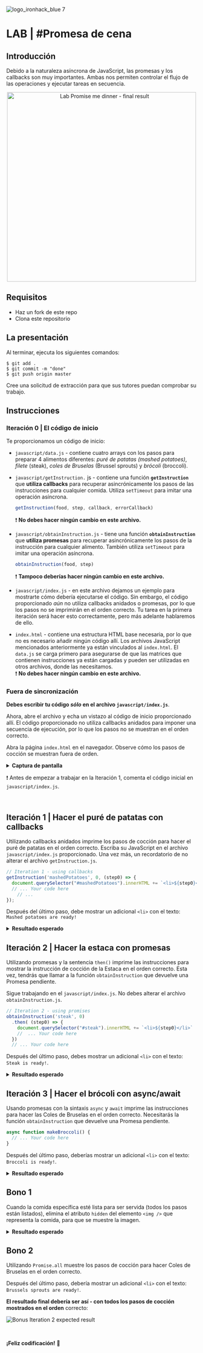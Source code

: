 ![logo_ironhack_blue 7](https://user-images.githubusercontent.com/23629340/40541063-a07a0a8a-601a-11e8-91b5-2f13e4e6b441.png)

# LAB | #Promesa de cena

## Introducción

Debido a la naturaleza asíncrona de JavaScript, las promesas y los callbacks son muy importantes. Ambas nos permiten controlar el flujo de las operaciones y ejecutar tareas en secuencia.

<p align="center">

<img src="https://education-team-2020.s3.eu-west-1.amazonaws.com/web-dev/labs/lab-promise-me-dinner-cover.png" alt="Lab Promise me dinner - final result" width="500"/>

</p>

## Requisitos

- Haz un fork de este repo
- Clona este repositorio

## La presentación

Al terminar, ejecuta los siguientes comandos:

```shell
$ git add .
$ git commit -m "done"
$ git push origin master
```

Cree una solicitud de extracción para que sus tutores puedan comprobar su trabajo.

## Instrucciones

### Iteración 0 | El código de inicio

Te proporcionamos un código de inicio:

- `javascript/data.js` - contiene cuatro arrays con los pasos para preparar 4 alimentos diferentes: _puré de patatas (mashed potatoes)_, _filete_ (steak), _coles de Bruselas_ (Brussel sprouts) y _brócoli_ (broccoli).

- `javascript/getInstruction.` js - contiene una función **`getInstruction`** que **utiliza callbacks** para recuperar asincrónicamente los pasos de las instrucciones para cualquier comida. Utiliza `setTimeout` para imitar una operación asíncrona.

  ```js
  getInstruction(food, step, callback, errorCallback)
  ```

  :exclamation: **No debes hacer ningún cambio en este archivo.**

- `javascript/obtainInstruction.js` - tiene una función **`obtainInstruction`** que **utiliza promesas** para recuperar asincrónicamente los pasos de la instrucción para cualquier alimento. También utiliza `setTimeout` para imitar una operación asíncrona.

  ```js
  obtainInstruction(food, step)
  ```

  :exclamation: **Tampoco deberías hacer ningún cambio en este archivo.**

- `javascript/index.js` - en este archivo dejamos un ejemplo para mostrarte cómo debería ejecutarse el código. Sin embargo, el código proporcionado _aún_ no utiliza callbacks anidados o promesas, por lo que los pasos no se imprimirán en el orden correcto. Tu tarea en la primera iteración será hacer esto correctamente, pero más adelante hablaremos de ello.

- `index.html` - contiene una estructura HTML base necesaria, por lo que no es necesario añadir ningún código allí. Los archivos JavaScript mencionados anteriormente ya están vinculados al `index.html`. El `data.js` se carga primero para asegurarse de que las matrices que contienen instrucciones ya están cargadas y pueden ser utilizadas en otros archivos, donde las necesitamos.  
  :exclamation: **No debes hacer ningún cambio en este archivo.**

### Fuera de sincronización

**Debes escribir tu código _sólo_ en el archivo `javascript/index.js`**.

Ahora, abre el archivo y echa un vistazo al código de inicio proporcionado allí. El código proporcionado no utiliza callbacks anidados para imponer una secuencia de ejecución, por lo que los pasos no se muestran en el orden correcto.

Abra la página `index.html` en el navegador. Observe cómo los pasos de cocción se muestran fuera de orden.

<details>
  <summary><b>Captura de pantalla</b></summary>

![Steps out of sync](https://education-team-2020.s3.eu-west-1.amazonaws.com/web-dev/labs/lab-promise-me-dinner-out-of-sync.gif)

</details>

:exclamation: Antes de empezar a trabajar en la Iteración 1, comenta el código inicial en `javascript/index.js`.

<br/>

## Iteración 1 | Hacer el puré de patatas con callbacks

Utilizando callbacks anidados imprime los pasos de cocción para hacer el puré de patatas en el orden correcto. Escriba su JavaScript en el archivo `javascript/index.js` proporcionado. Una vez más, un recordatorio de no alterar el archivo `getInstruction.js`.

```javascript
// Iteration 1 - using callbacks
getInstruction('mashedPotatoes', 0, (step0) => {
  document.querySelector("#mashedPotatoes").innerHTML += `<li>${step0}</li>`
  // ... Your code here
    // ...
});
```

Después del último paso, debe mostrar un adicional `<li>` con el texto: `Mashed potatoes are ready!`

<details>
  <summary><b>Resultado esperado</b></summary>

![Iteration 1 expected result](https://education-team-2020.s3.eu-west-1.amazonaws.com/web-dev/labs/lab-promise-me-dinner-1-result.gif)

</details>

## Iteración 2 | Hacer la estaca con promesas

Utilizando promesas y la sentencia `then()` imprime las instrucciones para mostrar la instrucción de cocción de la Estaca en el orden correcto. Esta vez, tendrás que llamar a la función `obtainInstruction` que devuelve una Promesa pendiente.

Sigue trabajando en el `javascript/index.js`. No debes alterar el archivo `obtainInstruction.js`.

```javascript
// Iteration 2 - using promises
obtainInstruction('steak', 0)
  .then( (step0) => {
    document.querySelector("#steak").innerHTML += `<li>${step0}</li>`
    //  ... Your code here
  })
  // ... Your code here
```

Después del último paso, debes mostrar un adicional `<li>` con el texto: `Steak is ready!`.

<details>
  <summary><b>Resultado esperado</b></summary>

![Iteration 2 expected result](https://education-team-2020.s3.eu-west-1.amazonaws.com/web-dev/labs/lab-promise-me-dinner-2-result.gif)

</details>

## Iteración 3 | Hacer el brócoli con async/await

Usando promesas con la sintaxis `async` y `await` imprime las instrucciones para hacer las Coles de Bruselas en el orden correcto. Necesitarás la función `obtainInstruction` que devuelve una Promesa pendiente.

```javascript
async function makeBroccoli() {
  // ... Your code here
}
```

Después del último paso, deberías mostrar un adicional `<li>` con el texto: `Broccoli is ready!`.

<details>
  <summary><b>Resultado esperado</b></summary>

![Iteration 3 expected result](https://education-team-2020.s3.eu-west-1.amazonaws.com/web-dev/labs/lab-promise-me-dinner-3-result.gif)

</details>

## Bono 1

Cuando la comida específica esté lista para ser servida (todos los pasos están listados), elimina el atributo `hidden` del elemento `<img />` que representa la comida, para que se muestre la imagen.

<details>
  <summary><b>Resultado esperado</b></summary>

![Bonus Iteration 1 expected result](https://education-team-2020.s3.eu-west-1.amazonaws.com/web-dev/labs/lab-promise-me-dinner-bonus-1-result.gif)

</details>

## Bono 2

Utilizando `Promise.all` muestre los pasos de cocción para hacer Coles de Bruselas en el orden correcto.

Después del último paso, debería mostrar un adicional `<li>` con el texto:  `Brussels sprouts are ready!`.

**El resultado final debería ser así - con todos los pasos de cocción mostrados en el orden** correcto:

![Bonus Iteration 2 expected result](https://education-team-2020.s3.eu-west-1.amazonaws.com/web-dev/labs/lab-promise-me-dinner-bonus-2-result.gif)

<br/>

**¡Feliz codificación!** :blue_heart: